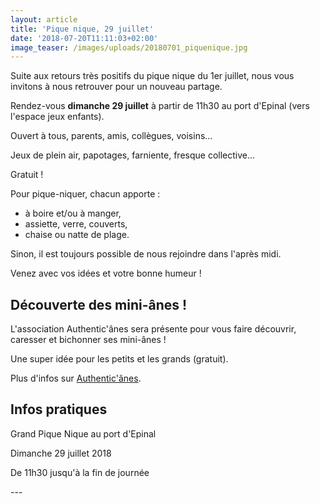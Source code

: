 ```yaml
---
layout: article
title: 'Pique nique, 29 juillet'
date: '2018-07-20T11:11:03+02:00'
image_teaser: /images/uploads/20180701_piquenique.jpg
---
```

Suite aux retours très positifs du pique nique du 1er juillet, 
nous vous invitons à nous retrouver pour un nouveau partage.

Rendez-vous **dimanche 29 juillet** à partir de 11h30 au port d'Epinal (vers l'espace jeux enfants).

Ouvert à tous, parents, amis, collègues, voisins...

Jeux de plein air, papotages, farniente, fresque collective...

Gratuit !

Pour pique-niquer, chacun apporte : 

* à boire et/ou à manger, 
* assiette, verre, couverts, 
* chaise ou natte de plage.

Sinon, il est toujours possible de nous rejoindre dans l'après midi.

Venez avec vos idées et votre bonne humeur !

## Découverte des mini-ânes !

L'association Authentic'ânes sera présente pour vous faire découvrir, caresser et bichonner ses mini-ânes ! 

Une super idée pour les petits et les grands (gratuit).

Plus d'infos sur [Authentic'ânes](https://www.facebook.com/mediation.animale.anes/).

## **Infos pratiques**

Grand Pique Nique au port d'Epinal

Dimanche 29 juillet 2018

De 11h30 jusqu'à la fin de journée

\---
